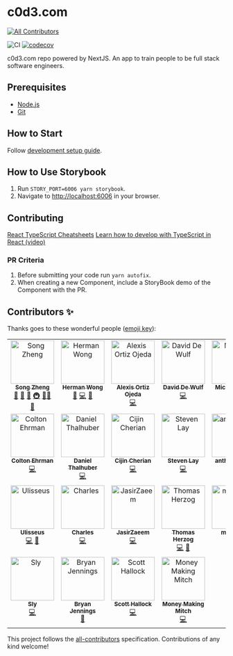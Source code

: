 # c0d3.com

<!-- ALL-CONTRIBUTORS-BADGE:START - Do not remove or modify this section -->
[![All Contributors](https://img.shields.io/badge/all_contributors-25-orange.svg?style=flat-square)](#contributors-)
<!-- ALL-CONTRIBUTORS-BADGE:END -->

![CI](https://github.com/garageScript/c0d3.com/workflows/CI/badge.svg)
[![codecov](https://codecov.io/gh/garageScript/c0d3-app/branch/master/graph/badge.svg)](https://codecov.io/gh/garageScript/c0d3-app)

c0d3.com repo powered by NextJS. An app to train people to be full stack
software engineers.

## Prerequisites

- [Node.js](https://nodejs.org/en/)
- [Git](https://github.com/git-guides)

## How to Start

Follow
[development setup guide](https://github.com/garageScript/c0d3-app/wiki/Development-Setup).

## How to Use Storybook

1. Run `STORY_PORT=6006 yarn storybook`.
2. Navigate to [http://localhost:6006](http://localhost:6006) in your browser.

## Contributing

[React TypeScript Cheatsheets](https://react-typescript-cheatsheet.netlify.app/)
[Learn how to develop with TypeScript in React (video)](https://www.youtube.com/watch?v=Z5iWr6Srsj8)

### PR Criteria

1. Before submitting your code run `yarn autofix`.
2. When creating a new Component, include a StoryBook demo of the Component with
   the PR.

## Contributors ✨

Thanks goes to these wonderful people
([emoji key](https://allcontributors.org/docs/en/emoji-key)):

<!-- ALL-CONTRIBUTORS-LIST:START - Do not remove or modify this section -->
<!-- prettier-ignore-start -->
<!-- markdownlint-disable -->
<table>
  <tbody>
    <tr>
      <td align="center" valign="top" width="14.28%"><a href="https://www.c0d3.com/"><img src="https://avatars2.githubusercontent.com/u/686933?v=4?s=100" width="100px;" alt="Song Zheng"/><br /><sub><b>Song Zheng</b></sub></a><br /><a href="https://github.com/garageScript/c0d3-app/issues?q=author%3Asongz" title="Bug reports">🐛</a> <a href="https://github.com/garageScript/c0d3-app/commits?author=songz" title="Documentation">📖</a> <a href="#ideas-songz" title="Ideas, Planning, & Feedback">🤔</a> <a href="#infra-songz" title="Infrastructure (Hosting, Build-Tools, etc)">🚇</a> <a href="#mentoring-songz" title="Mentoring">🧑‍🏫</a> <a href="#projectManagement-songz" title="Project Management">📆</a></td>
      <td align="center" valign="top" width="14.28%"><a href="https://www.devwong.com/"><img src="https://avatars1.githubusercontent.com/u/7990856?v=4?s=100" width="100px;" alt="Herman Wong"/><br /><sub><b>Herman Wong</b></sub></a><br /><a href="https://github.com/garageScript/c0d3-app/issues?q=author%3Ahwong0305" title="Bug reports">🐛</a> <a href="https://github.com/garageScript/c0d3-app/commits?author=hwong0305" title="Code">💻</a> <a href="https://github.com/garageScript/c0d3-app/pulls?q=is%3Apr+reviewed-by%3Ahwong0305" title="Reviewed Pull Requests">👀</a></td>
      <td align="center" valign="top" width="14.28%"><a href="https://github.com/aortizoj15"><img src="https://avatars3.githubusercontent.com/u/36532821?v=4?s=100" width="100px;" alt="Alexis Ortiz Ojeda"/><br /><sub><b>Alexis Ortiz Ojeda</b></sub></a><br /><a href="https://github.com/garageScript/c0d3-app/commits?author=aortizoj15" title="Code">💻</a></td>
      <td align="center" valign="top" width="14.28%"><a href="https://dewulfdavid.com/"><img src="https://avatars3.githubusercontent.com/u/25457563?v=4?s=100" width="100px;" alt="David De Wulf"/><br /><sub><b>David De Wulf</b></sub></a><br /><a href="https://github.com/garageScript/c0d3-app/commits?author=Wolfy64" title="Code">💻</a></td>
      <td align="center" valign="top" width="14.28%"><a href="https://github.com/michaelbayday"><img src="https://avatars2.githubusercontent.com/u/35093298?v=4?s=100" width="100px;" alt="Michael Dinh"/><br /><sub><b>Michael Dinh</b></sub></a><br /><a href="https://github.com/garageScript/c0d3-app/commits?author=michaelbayday" title="Code">💻</a></td>
      <td align="center" valign="top" width="14.28%"><a href="https://github.com/rkalra247"><img src="https://avatars1.githubusercontent.com/u/27792256?v=4?s=100" width="100px;" alt="rkalra247"/><br /><sub><b>rkalra247</b></sub></a><br /><a href="https://github.com/garageScript/c0d3-app/commits?author=rkalra247" title="Code">💻</a></td>
      <td align="center" valign="top" width="14.28%"><a href="https://github.com/SahilKalra98"><img src="https://avatars1.githubusercontent.com/u/23374591?v=4?s=100" width="100px;" alt="SahilKalra98"/><br /><sub><b>SahilKalra98</b></sub></a><br /><a href="https://github.com/garageScript/c0d3-app/commits?author=SahilKalra98" title="Code">💻</a></td>
    </tr>
    <tr>
      <td align="center" valign="top" width="14.28%"><a href="https://coltonehrman.github.io/react-portfolio/"><img src="https://avatars1.githubusercontent.com/u/12456288?v=4?s=100" width="100px;" alt="Colton Ehrman"/><br /><sub><b>Colton Ehrman</b></sub></a><br /><a href="https://github.com/garageScript/c0d3-app/commits?author=coltonehrman" title="Code">💻</a></td>
      <td align="center" valign="top" width="14.28%"><a href="https://github.com/danielthalhuber"><img src="https://avatars1.githubusercontent.com/u/32470229?v=4?s=100" width="100px;" alt="Daniel Thalhuber"/><br /><sub><b>Daniel Thalhuber</b></sub></a><br /><a href="https://github.com/garageScript/c0d3-app/commits?author=danielthalhuber" title="Code">💻</a></td>
      <td align="center" valign="top" width="14.28%"><a href="https://github.com/Cijin"><img src="https://avatars0.githubusercontent.com/u/1990966?v=4?s=100" width="100px;" alt="Cijin Cherian"/><br /><sub><b>Cijin Cherian</b></sub></a><br /><a href="https://github.com/garageScript/c0d3-app/commits?author=Cijin" title="Code">💻</a></td>
      <td align="center" valign="top" width="14.28%"><a href="https://github.com/stevenlay"><img src="https://avatars1.githubusercontent.com/u/20160586?v=4?s=100" width="100px;" alt="Steven Lay"/><br /><sub><b>Steven Lay</b></sub></a><br /><a href="https://github.com/garageScript/c0d3-app/commits?author=stevenlay" title="Code">💻</a></td>
      <td align="center" valign="top" width="14.28%"><a href="https://github.com/anthonykhoa"><img src="https://avatars2.githubusercontent.com/u/45890848?v=4?s=100" width="100px;" alt="anthonykhoa"/><br /><sub><b>anthonykhoa</b></sub></a><br /><a href="https://github.com/garageScript/c0d3-app/commits?author=anthonykhoa" title="Code">💻</a></td>
      <td align="center" valign="top" width="14.28%"><a href="https://www.linkedin.com/in/guilherme-gwadera/"><img src="https://avatars2.githubusercontent.com/u/16023489?v=4?s=100" width="100px;" alt="Guilherme Gwadera"/><br /><sub><b>Guilherme Gwadera</b></sub></a><br /><a href="https://github.com/garageScript/c0d3-app/commits?author=ggwadera" title="Documentation">📖</a> <a href="https://github.com/garageScript/c0d3-app/pulls?q=is%3Apr+reviewed-by%3Aggwadera" title="Reviewed Pull Requests">👀</a></td>
      <td align="center" valign="top" width="14.28%"><a href="http://www.linkedin.com/in/petermulard/"><img src="https://avatars2.githubusercontent.com/u/45550174?v=4?s=100" width="100px;" alt="Peter Mulard"/><br /><sub><b>Peter Mulard</b></sub></a><br /><a href="https://github.com/garageScript/c0d3-app/commits?author=pmulard" title="Code">💻</a></td>
    </tr>
    <tr>
      <td align="center" valign="top" width="14.28%"><a href="https://github.com/Ulisseus"><img src="https://avatars3.githubusercontent.com/u/3845012?v=4?s=100" width="100px;" alt="Ulisseus"/><br /><sub><b>Ulisseus</b></sub></a><br /><a href="https://github.com/garageScript/c0d3-app/commits?author=Ulisseus" title="Code">💻</a> <a href="https://github.com/garageScript/c0d3-app/commits?author=Ulisseus" title="Documentation">📖</a></td>
      <td align="center" valign="top" width="14.28%"><a href="https://github.com/kondanna"><img src="https://avatars.githubusercontent.com/u/16906103?v=4?s=100" width="100px;" alt="Charles"/><br /><sub><b>Charles</b></sub></a><br /><a href="https://github.com/garageScript/c0d3-app/commits?author=kondanna" title="Code">💻</a></td>
      <td align="center" valign="top" width="14.28%"><a href="http://zaeem.dev"><img src="https://avatars.githubusercontent.com/u/20666236?v=4?s=100" width="100px;" alt="JasirZaeem"/><br /><sub><b>JasirZaeem</b></sub></a><br /><a href="https://github.com/garageScript/c0d3-app/commits?author=JasirZaeem" title="Code">💻</a></td>
      <td align="center" valign="top" width="14.28%"><a href="http://www.thomasJherzog.com"><img src="https://avatars.githubusercontent.com/u/17365077?v=4?s=100" width="100px;" alt="Thomas Herzog"/><br /><sub><b>Thomas Herzog</b></sub></a><br /><a href="https://github.com/garageScript/c0d3-app/commits?author=tomrule007" title="Code">💻</a> <a href="https://github.com/garageScript/c0d3-app/commits?author=tomrule007" title="Documentation">📖</a></td>
      <td align="center" valign="top" width="14.28%"><a href="https://github.com/mino323"><img src="https://avatars.githubusercontent.com/u/86011419?v=4?s=100" width="100px;" alt="mino323"/><br /><sub><b>mino323</b></sub></a><br /><a href="https://github.com/garageScript/c0d3-app/commits?author=mino323" title="Code">💻</a> <a href="https://github.com/garageScript/c0d3-app/commits?author=mino323" title="Documentation">📖</a></td>
      <td align="center" valign="top" width="14.28%"><a href="https://github.com/flacial"><img src="https://avatars.githubusercontent.com/u/35906419?v=4?s=100" width="100px;" alt="Flacial"/><br /><sub><b>Flacial</b></sub></a><br /><a href="https://github.com/garageScript/c0d3-app/commits?author=flacial" title="Code">💻</a></td>
      <td align="center" valign="top" width="14.28%"><a href="https://github.com/HS-90"><img src="https://avatars.githubusercontent.com/u/77421872?v=4?s=100" width="100px;" alt="HS-90"/><br /><sub><b>HS-90</b></sub></a><br /><a href="https://github.com/garageScript/c0d3-app/commits?author=HS-90" title="Code">💻</a></td>
    </tr>
    <tr>
      <td align="center" valign="top" width="14.28%"><a href="https://github.com/SlyBouhafs"><img src="https://avatars.githubusercontent.com/u/1410462?v=4?s=100" width="100px;" alt="Sly"/><br /><sub><b>Sly</b></sub></a><br /><a href="https://github.com/garageScript/c0d3-app/commits?author=SlyBouhafs" title="Code">💻</a></td>
      <td align="center" valign="top" width="14.28%"><a href="https://github.com/bryanjenningz"><img src="https://avatars.githubusercontent.com/u/7637655?v=4?s=100" width="100px;" alt="Bryan Jennings"/><br /><sub><b>Bryan Jennings</b></sub></a><br /><a href="https://github.com/garageScript/c0d3-app/pulls?q=is%3Apr+reviewed-by%3Abryanjenningz" title="Reviewed Pull Requests">👀</a></td>
      <td align="center" valign="top" width="14.28%"><a href="https://github.com/scotthallock"><img src="https://avatars.githubusercontent.com/u/121207468?v=4?s=100" width="100px;" alt="Scott Hallock"/><br /><sub><b>Scott Hallock</b></sub></a><br /><a href="https://github.com/garageScript/c0d3-app/commits?author=scotthallock" title="Code">💻</a></td>
      <td align="center" valign="top" width="14.28%"><a href="https://carlosgreenpersonalsite.com"><img src="https://avatars.githubusercontent.com/u/30880055?v=4?s=100" width="100px;" alt="Money Making Mitch"/><br /><sub><b>Money Making Mitch</b></sub></a><br /><a href="https://github.com/garageScript/c0d3-app/commits?author=greencarlos" title="Code">💻</a></td>
    </tr>
  </tbody>
</table>

<!-- markdownlint-restore -->
<!-- prettier-ignore-end -->

<!-- ALL-CONTRIBUTORS-LIST:END -->

This project follows the
[all-contributors](https://github.com/all-contributors/all-contributors)
specification. Contributions of any kind welcome!
